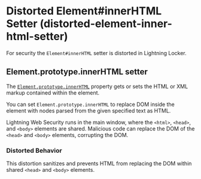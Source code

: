 # Distorted Element#innerHTML Setter (distorted-element-inner-html-setter)

For security the `Element#innerHTML` setter is distorted in Lightning Locker.

<!-- START generated embed: @locker/distortion/src/Element/docs/innerHTML-setter.md -->
## Element.prototype.innerHTML setter

The [`Element.prototype.innerHTML`](https://developer.mozilla.org/en-US/docs/Web/API/Element/innerHTML) property gets or sets the HTML or XML markup contained within the element.

You can set `Element.prototype.innerHTML` to replace DOM inside the element with nodes parsed from the given specified text as HTML.

Lightning Web Security runs in the main window, where the `<html>`, `<head>`, and `<body>` elements are shared. Malicious code can replace the DOM of the `<head>` and `<body>` elements, corrupting the DOM.

### Distorted Behavior

This distortion sanitizes and prevents HTML from replacing the DOM within shared `<head>` and `<body>` elements.
<!-- END generated embed, please keep comment -->
